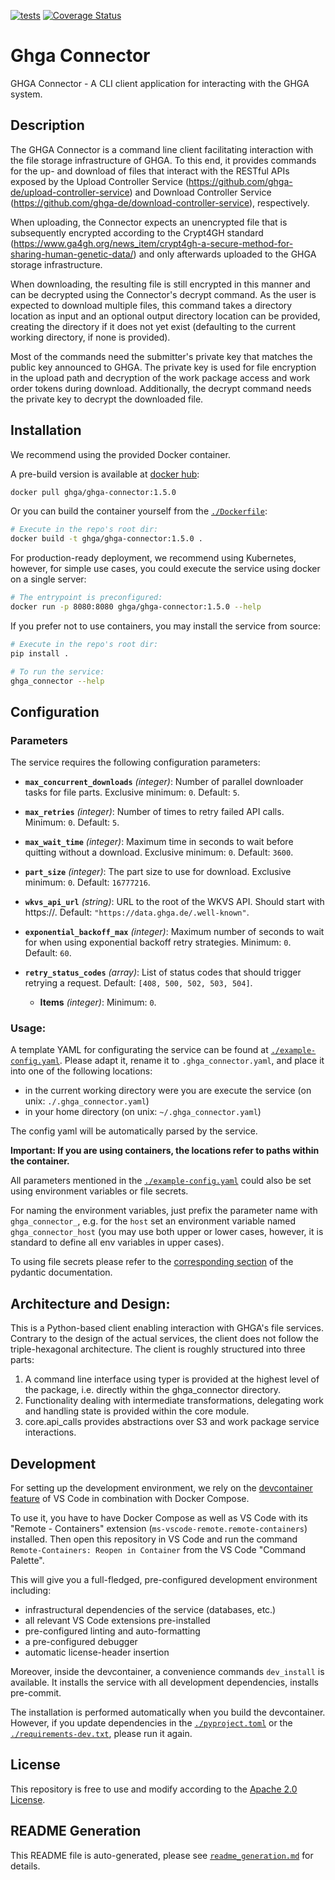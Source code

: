 [![tests](https://github.com/ghga-de/ghga-connector/actions/workflows/tests.yaml/badge.svg)](https://github.com/ghga-de/ghga-connector/actions/workflows/tests.yaml)
[![Coverage Status](https://coveralls.io/repos/github/ghga-de/ghga-connector/badge.svg?branch=main)](https://coveralls.io/github/ghga-de/ghga-connector?branch=main)

# Ghga Connector

GHGA Connector - A CLI client application for interacting with the GHGA system.

## Description

The GHGA Connector is a command line client facilitating interaction with the file storage infrastructure of GHGA.
To this end, it provides commands for the up- and download of files that interact with the RESTful APIs exposed by the Upload Controller Service (https://github.com/ghga-de/upload-controller-service) and Download Controller Service (https://github.com/ghga-de/download-controller-service), respectively.

When uploading, the Connector expects an unencrypted file that is subsequently encrypted according to the Crypt4GH standard (https://www.ga4gh.org/news_item/crypt4gh-a-secure-method-for-sharing-human-genetic-data/) and only afterwards uploaded to the GHGA storage infrastructure.

When downloading, the resulting file is still encrypted in this manner and can be decrypted using the Connector's decrypt command.
As the user is expected to download multiple files, this command takes a directory location as input and an optional output directory location can be provided, creating the directory if it does not yet exist (defaulting to the current working directory, if none is provided).

Most of the commands need the submitter's private key that matches the public key announced to GHGA.
The private key is used for file encryption in the upload path and decryption of the work package access and work order tokens during download.
Additionally, the decrypt command needs the private key to decrypt the downloaded file.


## Installation

We recommend using the provided Docker container.

A pre-build version is available at [docker hub](https://hub.docker.com/repository/docker/ghga/ghga-connector):
```bash
docker pull ghga/ghga-connector:1.5.0
```

Or you can build the container yourself from the [`./Dockerfile`](./Dockerfile):
```bash
# Execute in the repo's root dir:
docker build -t ghga/ghga-connector:1.5.0 .
```

For production-ready deployment, we recommend using Kubernetes, however,
for simple use cases, you could execute the service using docker
on a single server:
```bash
# The entrypoint is preconfigured:
docker run -p 8080:8080 ghga/ghga-connector:1.5.0 --help
```

If you prefer not to use containers, you may install the service from source:
```bash
# Execute in the repo's root dir:
pip install .

# To run the service:
ghga_connector --help
```

## Configuration

### Parameters

The service requires the following configuration parameters:
- **`max_concurrent_downloads`** *(integer)*: Number of parallel downloader tasks for file parts. Exclusive minimum: `0`. Default: `5`.

- **`max_retries`** *(integer)*: Number of times to retry failed API calls. Minimum: `0`. Default: `5`.

- **`max_wait_time`** *(integer)*: Maximum time in seconds to wait before quitting without a download. Exclusive minimum: `0`. Default: `3600`.

- **`part_size`** *(integer)*: The part size to use for download. Exclusive minimum: `0`. Default: `16777216`.

- **`wkvs_api_url`** *(string)*: URL to the root of the WKVS API. Should start with https://. Default: `"https://data.ghga.de/.well-known"`.

- **`exponential_backoff_max`** *(integer)*: Maximum number of seconds to wait for when using exponential backoff retry strategies. Minimum: `0`. Default: `60`.

- **`retry_status_codes`** *(array)*: List of status codes that should trigger retrying a request. Default: `[408, 500, 502, 503, 504]`.

  - **Items** *(integer)*: Minimum: `0`.


### Usage:

A template YAML for configurating the service can be found at
[`./example-config.yaml`](./example-config.yaml).
Please adapt it, rename it to `.ghga_connector.yaml`, and place it into one of the following locations:
- in the current working directory were you are execute the service (on unix: `./.ghga_connector.yaml`)
- in your home directory (on unix: `~/.ghga_connector.yaml`)

The config yaml will be automatically parsed by the service.

**Important: If you are using containers, the locations refer to paths within the container.**

All parameters mentioned in the [`./example-config.yaml`](./example-config.yaml)
could also be set using environment variables or file secrets.

For naming the environment variables, just prefix the parameter name with `ghga_connector_`,
e.g. for the `host` set an environment variable named `ghga_connector_host`
(you may use both upper or lower cases, however, it is standard to define all env
variables in upper cases).

To using file secrets please refer to the
[corresponding section](https://pydantic-docs.helpmanual.io/usage/settings/#secret-support)
of the pydantic documentation.



## Architecture and Design:
This is a Python-based client enabling interaction with GHGA's file services.
Contrary to the design of the actual services, the client does not follow the triple-hexagonal architecture.
The client is roughly structured into three parts:

1. A command line interface using typer is provided at the highest level of the package, i.e. directly within the ghga_connector directory.
2. Functionality dealing with intermediate transformations, delegating work and handling state is provided within the core module.
3. core.api_calls provides abstractions over S3 and work package service interactions.


## Development

For setting up the development environment, we rely on the
[devcontainer feature](https://code.visualstudio.com/docs/remote/containers) of VS Code
in combination with Docker Compose.

To use it, you have to have Docker Compose as well as VS Code with its "Remote - Containers"
extension (`ms-vscode-remote.remote-containers`) installed.
Then open this repository in VS Code and run the command
`Remote-Containers: Reopen in Container` from the VS Code "Command Palette".

This will give you a full-fledged, pre-configured development environment including:
- infrastructural dependencies of the service (databases, etc.)
- all relevant VS Code extensions pre-installed
- pre-configured linting and auto-formatting
- a pre-configured debugger
- automatic license-header insertion

Moreover, inside the devcontainer, a convenience commands `dev_install` is available.
It installs the service with all development dependencies, installs pre-commit.

The installation is performed automatically when you build the devcontainer. However,
if you update dependencies in the [`./pyproject.toml`](./pyproject.toml) or the
[`./requirements-dev.txt`](./requirements-dev.txt), please run it again.

## License

This repository is free to use and modify according to the
[Apache 2.0 License](./LICENSE).

## README Generation

This README file is auto-generated, please see [`readme_generation.md`](./readme_generation.md)
for details.
